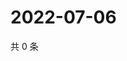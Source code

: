 # 2022-07-06

共 0 条

<!-- BEGIN WEIBO -->
<!-- 最后更新时间 Wed Jul 06 2022 06:18:29 GMT+0800 (China Standard Time) -->

<!-- END WEIBO -->
